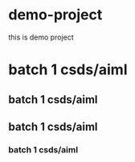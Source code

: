 # demo-project
this is demo project
<h1>batch 1 csds/aiml</h1>
<h2>batch 1 csds/aiml</h2>
<h2>batch 1 csds/aiml</h2>
<h3>batch 1 csds/aiml</h3>

